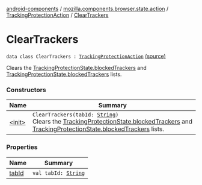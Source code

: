 [android-components](../../../index.md) / [mozilla.components.browser.state.action](../../index.md) / [TrackingProtectionAction](../index.md) / [ClearTrackers](./index.md)

# ClearTrackers

`data class ClearTrackers : `[`TrackingProtectionAction`](../index.md) [(source)](https://github.com/mozilla-mobile/android-components/blob/master/components/browser/state/src/main/java/mozilla/components/browser/state/action/BrowserAction.kt#L205)

Clears the [TrackingProtectionState.blockedTrackers](../../../mozilla.components.browser.state.state/-tracking-protection-state/blocked-trackers.md) and [TrackingProtectionState.blockedTrackers](../../../mozilla.components.browser.state.state/-tracking-protection-state/blocked-trackers.md) lists.

### Constructors

| Name | Summary |
|---|---|
| [&lt;init&gt;](-init-.md) | `ClearTrackers(tabId: `[`String`](https://kotlinlang.org/api/latest/jvm/stdlib/kotlin/-string/index.html)`)`<br>Clears the [TrackingProtectionState.blockedTrackers](../../../mozilla.components.browser.state.state/-tracking-protection-state/blocked-trackers.md) and [TrackingProtectionState.blockedTrackers](../../../mozilla.components.browser.state.state/-tracking-protection-state/blocked-trackers.md) lists. |

### Properties

| Name | Summary |
|---|---|
| [tabId](tab-id.md) | `val tabId: `[`String`](https://kotlinlang.org/api/latest/jvm/stdlib/kotlin/-string/index.html) |
